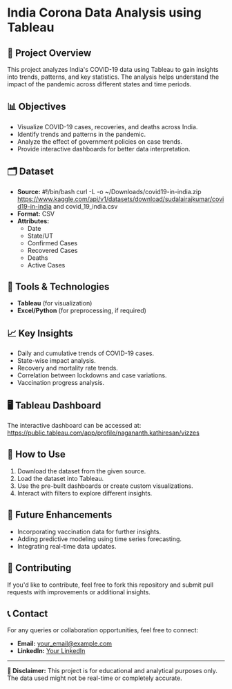 # India Corona Data Analysis using Tableau

## 📌 Project Overview
This project analyzes India's COVID-19 data using Tableau to gain insights into trends, patterns, and key statistics. The analysis helps understand the impact of the pandemic across different states and time periods.

## 📊 Objectives
- Visualize COVID-19 cases, recoveries, and deaths across India.
- Identify trends and patterns in the pandemic.
- Analyze the effect of government policies on case trends.
- Provide interactive dashboards for better data interpretation.

## 🗂️ Dataset
- **Source:** #!/bin/bash
curl -L -o ~/Downloads/covid19-in-india.zip\
  https://www.kaggle.com/api/v1/datasets/download/sudalairajkumar/covid19-in-india and covid_19_india.csv
- **Format:** CSV
- **Attributes:**
  - Date
  - State/UT
  - Confirmed Cases
  - Recovered Cases
  - Deaths
  - Active Cases

## 🔧 Tools & Technologies
- **Tableau** (for visualization)
- **Excel/Python** (for preprocessing, if required)

## 📈 Key Insights
- Daily and cumulative trends of COVID-19 cases.
- State-wise impact analysis.
- Recovery and mortality rate trends.
- Correlation between lockdowns and case variations.
- Vaccination progress analysis.

## 🖥️ Tableau Dashboard
The interactive dashboard can be accessed at: https://public.tableau.com/app/profile/nagananth.kathiresan/vizzes

## 🚀 How to Use
1. Download the dataset from the given source.
2. Load the dataset into Tableau.
3. Use the pre-built dashboards or create custom visualizations.
4. Interact with filters to explore different insights.

## 📌 Future Enhancements
- Incorporating vaccination data for further insights.
- Adding predictive modeling using time series forecasting.
- Integrating real-time data updates.

## 🤝 Contributing
If you'd like to contribute, feel free to fork this repository and submit pull requests with improvements or additional insights.

## 📞 Contact
For any queries or collaboration opportunities, feel free to connect:
- **Email:** your_email@example.com
- **LinkedIn:** [Your LinkedIn](https://linkedin.com/in/yourprofile)

---
**📢 Disclaimer:** This project is for educational and analytical purposes only. The data used might not be real-time or completely accurate.


